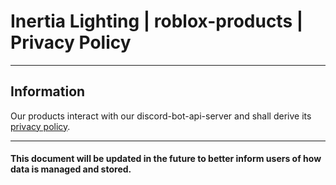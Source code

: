 # Inertia Lighting | roblox-products | Privacy Policy

---

## Information
Our products interact with our discord-bot-api-server and shall derive its [privacy policy](../discord-bot-api-server/README.md).

---

#### This document will be updated in the future to better inform users of how data is managed and stored.
